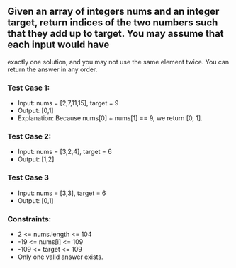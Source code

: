 ## Given an array of integers nums and an integer target, return indices of the two numbers such that they add up to target. You may assume that each input would have 
exactly one solution, and you may not use the same element twice. You can return the answer in any order.
### Test Case 1:
* Input: nums = [2,7,11,15], target = 9
* Output: [0,1]
* Explanation: Because nums[0] + nums[1] == 9, we return [0, 1].
### Test Case 2:
* Input: nums = [3,2,4], target = 6
* Output: [1,2]
### Test Case 3
* Input: nums = [3,3], target = 6
* Output: [0,1]
### Constraints:
* 2 <= nums.length <= 104
* -19 <= nums[i] <= 109
* -109 <= target <= 109
* Only one valid answer exists.
